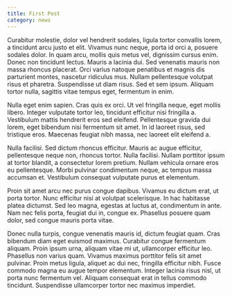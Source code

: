 ```yaml
---
title: First Post
category: news
---
```


Curabitur molestie, dolor vel hendrerit sodales, ligula tortor convallis lorem, a tincidunt arcu justo et elit. Vivamus nunc neque, porta id orci a, posuere sodales dolor. In quam arcu, mollis quis metus vel, dignissim cursus enim. Donec non tincidunt lectus. Mauris a lacinia dui. Sed venenatis mauris non massa rhoncus placerat. Orci varius natoque penatibus et magnis dis parturient montes, nascetur ridiculus mus. Nullam pellentesque volutpat risus et pharetra. Suspendisse ut diam risus. Sed et sem ipsum. Aliquam tortor nulla, sagittis vitae tempus eget, fermentum in enim.

Nulla eget enim sapien. Cras quis ex orci. Ut vel fringilla neque, eget mollis libero. Integer vulputate tortor leo, tincidunt efficitur nisi fringilla a. Vestibulum mattis hendrerit eros sed eleifend. Pellentesque gravida dui lorem, eget bibendum nisi fermentum sit amet. In id laoreet risus, sed tristique eros. Maecenas feugiat nibh massa, nec laoreet elit eleifend a.

Nulla facilisi. Sed dictum rhoncus efficitur. Mauris ac augue efficitur, pellentesque neque non, rhoncus tortor. Nulla facilisi. Nullam porttitor ipsum at tortor blandit, a consectetur lorem pretium. Nullam vehicula ornare eros eu pellentesque. Morbi pulvinar condimentum neque, ac tempus massa accumsan et. Vestibulum consequat vulputate purus et elementum.

Proin sit amet arcu nec purus congue dapibus. Vivamus eu dictum erat, ut porta tortor. Nunc efficitur nisi at volutpat scelerisque. In hac habitasse platea dictumst. Sed leo magna, egestas at luctus at, condimentum in ante. Nam nec felis porta, feugiat dui in, congue ex. Phasellus posuere quam dolor, sed congue mauris porta vitae.

Donec nulla turpis, congue venenatis mauris id, dictum feugiat quam. Cras bibendum diam eget euismod maximus. Curabitur congue fermentum aliquam. Proin ipsum urna, aliquam vitae mi ut, ullamcorper efficitur leo. Phasellus non varius quam. Vivamus maximus porttitor felis sit amet pulvinar. Proin metus ligula, aliquet ac dui nec, fringilla efficitur nibh. Fusce commodo magna eu augue tempor elementum. Integer lacinia risus nisl, ut porta nunc fermentum vel. Aliquam consequat erat in tellus commodo tincidunt. Suspendisse ullamcorper tortor nec maximus imperdiet.